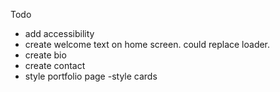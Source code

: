 Todo

- add accessibility
- create welcome text on home screen. could replace loader.
- create bio
- create contact
- style portfolio page
  -style cards
